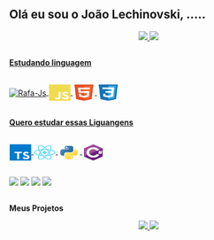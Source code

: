 ## Olá eu sou o João Lechinovski, .....
<div align="center">
  <a href="https://github.com/Lechinovski">
  <img height="180em" src="https://github-readme-stats.vercel.app/api?username=Lechinovski&show_icons=true&theme=transparent"/>
  <img height="180em" src="https://github-readme-stats.vercel.app/api/top-langs/?username=Lechinovski&layout=compact"/>
  
</div>

## 
<B>Estudando linguagem</B> 
<div style="display: inline_block"><br>
  <img align="center" alt="Rafa-Js" height="30" width="40" src="https://raw.githubusercontent.com/Lechinovski/devicon/1119b9f84c0290e0f0b38982099a2bd027a48bf1/icons/java/java-original.svg">
  <img align="center" alt="Rafa-Js" height="30" width="40" src="https://raw.githubusercontent.com/devicons/devicon/master/icons/javascript/javascript-plain.svg">
  <img align="center" alt="Rafa-HTML" height="30" width="40" src="https://raw.githubusercontent.com/devicons/devicon/master/icons/html5/html5-original.svg">
  <img align="center" alt="Rafa-CSS" height="30" width="40" src="https://raw.githubusercontent.com/devicons/devicon/master/icons/css3/css3-original.svg">
</div>
  
  ## 
  <B>Quero estudar essas Liguangens</B> 
<div style="display: inline_block"><br>
  <img align="center" alt="Rafa-Ts" height="30" width="40" src="https://raw.githubusercontent.com/devicons/devicon/master/icons/typescript/typescript-plain.svg">
  <img align="center" alt="Rafa-React" height="30" width="40" src="https://raw.githubusercontent.com/devicons/devicon/master/icons/react/react-original.svg">
  <img align="center" alt="Rafa-Python" height="30" width="40" src="https://raw.githubusercontent.com/devicons/devicon/master/icons/python/python-original.svg">
  <img align="center" alt="Rafa-Csharp" height="30" width="40" src="https://raw.githubusercontent.com/devicons/devicon/master/icons/csharp/csharp-original.svg">
</div>
  
  ## 
 
  <div> 
  <a href="https://www.instagram.com/joao_lechinovski/" target="_blank"><img src="https://img.shields.io/badge/-Instagram-%23E4405F?style=for-the-badge&logo=instagram&logoColor=white" target="_blank"></a>
 <a href="" target="_blank"><img src="https://img.shields.io/badge/Discord-7289DA?style=for-the-badge&logo=discord&logoColor=white" target="_blank"></a> 
  <a href = "mailto:joaolechinovski@gmail.com"><img src="https://img.shields.io/badge/-Gmail-%23333?style=for-the-badge&logo=gmail&logoColor=white" target="_blank"></a>
  <a href="https://www.linkedin.com/in/jo%C3%A3olechinovski/" target="_blank"><img src="https://img.shields.io/badge/-LinkedIn-%230077B5?style=for-the-badge&logo=linkedin&logoColor=white" target="_blank"></a> 
  </div>

  ##
  <B>Meus Projetos</B> 
  <div align="center">
    <a href="https://github.com/Lechinovski/SENAC-PWMB-1142741065-JoaoVitor">
    <img height="100em" src="https://github-readme-stats.vercel.app/api/pin/?username=Lechinovski&repo=SENAC-PWMB-1142741065-JoaoVitor"/>
    <a href="https://github.com/Lechinovski/HackaTruck">
    <img height="100em" src="https://github-readme-stats.vercel.app/api/pin/?username=Lechinovski&repo=HackaTruck"/>
  </div>

